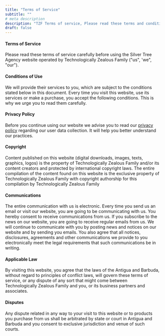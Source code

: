 ```yaml
---
title: "Terms of Service"
subtitle: ""
# meta description
description: "TZF Terms of service, Please read these terms and conditions"
draft: false
---
```


#### Terms of Service

Please read these terms of service carefully before using the Silver Tree Agency website operated by Technologically Zealous Family ("us", 'we", "our").

#### Conditions of Use

We will provide their services to you, which are subject to the conditions stated below in this document. Every time you visit this website, use its services or make a purchase, you accept the following conditions. This is why we urge you to read them carefully.

#### Privacy Policy

Before you continue using our website we advise you to read our [privacy policy](https://www.tzfi.page/privacy-policy) regarding our user data collection. It will help you better understand our practices.

#### Copyright

Content published on this website (digital downloads, images, texts, graphics, logos) is the property of Technologically Zealous Family and/or its content creators and protected by international copyright laws. The entire compilation of the content found on this website is the exclusive property of Technologically Zealous Family with copyright authorship for this compilation by Technologically Zealous Family

#### Communications

The entire communication with us is electronic. Every time you send us an email or visit our website, you are going to be communicating with us. You hereby consent to receive communications from us. If you subscribe to the news on our website, you are going to receive regular emails from us. We will continue to communicate with you by posting news and notices on our website and by sending you emails. You also agree that all notices, disclosures, agreements and other communications we provide to you electronically meet the legal requirements that such communications be in writing.

#### Applicable Law

By visiting this website, you agree that the laws of the Antigua and Barbuda, without regard to principles of conflict laws, will govern these terms of service, or any dispute of any sort that might come between Technologically Zealous Family and you, or its business partners and associates.

#### Disputes

Any dispute related in any way to your visit to this website or to products you purchase from us shall be arbitrated by state or court in Antigua and Barbuda and you consent to exclusive jurisdiction and venue of such courts.

